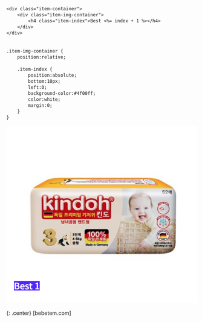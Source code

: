 


    <div class="item-container">
        <div class="item-img-container">
            <h4 class="item-index">Best <%= index + 1 %></h4>
        </div>
    </div>


    .item-img-container {
        position:relative;  
    
        .item-index {
            position:absolute;
            bottom:10px;
            left:0;
            background-color:#4f00ff;
            color:white;
            margin:0;
        }
    }


![bebetem.com position absolute css](/public/bebetem_position_absolute.png)

{: .center}
[bebetem.com]